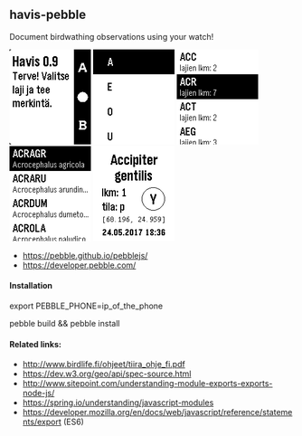 
## havis-pebble

Document birdwathing observations using your watch! 

![ScreenShot](havis_screen_000.jpg) ![ScreenShot](havis_screen_00.jpg) ![ScreenShot](havis_screen_0.jpg) ![ScreenShot](havis_screen_1.jpg) ![ScreenShot](havis_screen.jpg)

- https://pebble.github.io/pebblejs/
- https://developer.pebble.com/


#### Installation
 export PEBBLE_PHONE=ip_of_the_phone
 
 pebble build && pebble install


#### Related links:
- http://www.birdlife.fi/ohjeet/tiira_ohje_fi.pdf
- https://dev.w3.org/geo/api/spec-source.html
- http://www.sitepoint.com/understanding-module-exports-exports-node-js/
- https://spring.io/understanding/javascript-modules
- https://developer.mozilla.org/en/docs/web/javascript/reference/statements/export (ES6)

